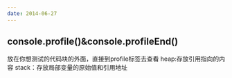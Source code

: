 ```yaml
---
date: 2014-06-27
---
```

## console.profile()&console.profileEnd()
放在你想测试的代码块的外面，直接到profile标签去查看
heap:存放引用指向的内容
stack：存放局部变量的原始值和引用地址